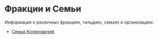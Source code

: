 # Фракции и Семьи

Информация о различных фракциях, гильдиях, семьях и организациях.

- [Семья Коляновичей](kolyanovich-family.md)
